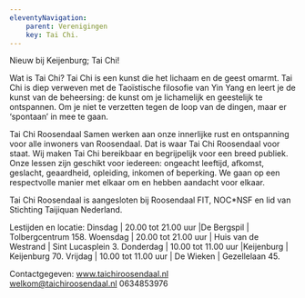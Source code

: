 ```yaml
---
eleventyNavigation:
    parent: Verenigingen
    key: Tai Chi.
---
```


Nieuw bij Keijenburg; Tai Chi!

Wat is Tai Chi?
Tai Chi is een kunst die het lichaam en de geest omarmt. Tai Chi is diep verweven met de Taoïstische filosofie van Yin Yang en leert je de kunst van de beheersing:
de kunst om je lichamelijk en geestelijk te ontspannen. Om je niet te verzetten tegen de loop van de dingen, maar er ‘spontaan’ in mee te gaan.

Tai Chi Roosendaal
Samen werken aan onze innerlijke rust en ontspanning voor alle inwoners van Roosendaal. Dat is waar Tai Chi Roosendaal voor staat. Wij maken Tai Chi bereikbaar 
en begrijpelijk voor een breed publiek. Onze lessen zijn geschikt voor iedereen: ongeacht leeftijd, afkomst, geslacht, geaardheid, opleiding, inkomen of beperking.
We gaan op een respectvolle manier met elkaar om en hebben aandacht voor elkaar.

Tai Chi Roosendaal is aangesloten bij Roosendaal FIT,  NOC*NSF en lid van Stichting Taijiquan Nederland.

Lestijden en locatie:
Dinsdag | 20.00 tot 21.00 uur |De Bergspil | Tolbergcentrum 158.
Woensdag | 20.00 tot 21.00 uur | Huis van de Westrand | Sint Lucasplein 3.
Donderdag | 10.00 tot 11.00 uur |Keijenburg | Keijenburg 70.
Vrijdag | 10.00 tot 11.00 uur | De Wieken | Gezellelaan 45.

Contactgegeven:
www.taichiroosendaal.nl    
welkom@taichiroosendaal.nl
0634853976
